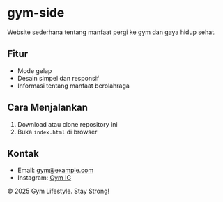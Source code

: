 # gym-side

Website sederhana tentang manfaat pergi ke gym dan gaya hidup sehat.  


## Fitur  
- Mode gelap  
- Desain simpel dan responsif  
- Informasi tentang manfaat berolahraga  

## Cara Menjalankan  
1. Download atau clone repository ini  
2. Buka `index.html` di browser  

## Kontak  
- Email: gym@example.com  
- Instagram: [Gym IG](https://instagram.com/gym)  

© 2025 Gym Lifestyle. Stay Strong!
